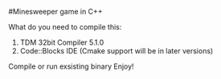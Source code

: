 #Minesweeper game in C++

What do you need to compile this:
1. TDM 32bit Compiler 5.1.0
2. Code::Blocks IDE (Cmake support will be in later versions)

Compile or run exsisting binary
Enjoy!